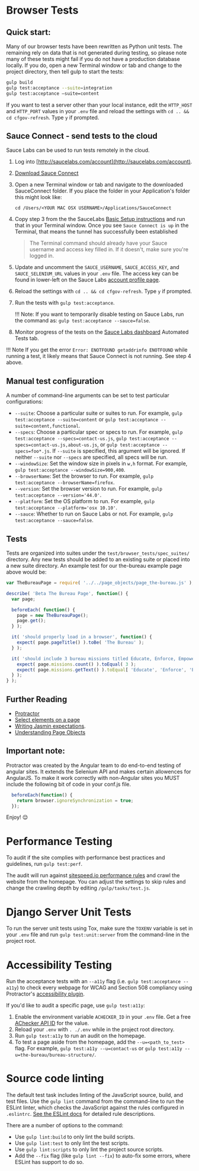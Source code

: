 # Browser Tests

## Quick start:

Many of our browser tests have been rewritten as Python unit tests. The remaining rely on data that is not generated during testing, so please note many of these tests might fail if you do not have a production database locally. If you do, open a new Terminal window or tab and change to the project directory,
then tell gulp to start the tests:

```sh
gulp build
gulp test:acceptance --suite=integration
gulp test:acceptance —suite=content

```

If you want to test a server other than your local instance,
edit the `HTTP_HOST` and `HTTP_PORT` values in your `.env` file
and reload the settings with `cd .. && cd cfgov-refresh`. Type `y` if prompted.

## Sauce Connect - send tests to the cloud

Sauce Labs can be used to run tests remotely in the cloud.

1. Log into [http://saucelabs.com/account](http://saucelabs.com/account).

2. [Download Sauce Connect](https://docs.saucelabs.com/reference/sauce-connect/#basic-setup)

3. Open a new Terminal window or tab and navigate to the downloaded SauceConnect folder.
    If you place the folder in your Application's folder this might look like:

    ```
    cd /Users/<YOUR MAC OSX USERNAME>/Applications/SauceConnect
    ```

4. Copy step 3 from the the SauceLabs
   [Basic Setup instructions](https://wiki.saucelabs.com/display/DOCS/Basic+Sauce+Connect+Setup#BasicSauceConnectSetup-SettingUpSauceConnect)
   and run that in your Terminal window.
   Once you see `Sauce Connect is up` in the Terminal,
   that means the tunnel has successfully been established

    > The Terminal command should already have your Sauce username and access key filled in.
      If it doesn't, make sure you're logged in.

5. Update and uncomment the `SAUCE_USERNAME`, `SAUCE_ACCESS_KEY`,
   and `SAUCE_SELENIUM_URL` values in your `.env` file.
   The access key can be found in lower-left on the Sauce Labs
   [account profile page](https://saucelabs.com/account/profile).

6. Reload the settings with `cd .. && cd cfgov-refresh`. Type `y` if prompted.

7. Run the tests with `gulp test:acceptance`.

    !!! Note: 
        If you want to temporarily disable testing on Sauce Labs,
        run the command as: `gulp test:acceptance --sauce=false`.

8. Monitor progress of the tests
   on the [Sauce Labs dashboard](https://saucelabs.com/dashboard) Automated Tests tab.

!!! Note 
    If you get the error `Error: ENOTFOUND getaddrinfo ENOTFOUND`
    while running a test, it likely means that Sauce Connect is not running.
    See step 4 above.

## Manual test configuration

A number of command-line arguments can be set to test particular configurations:

 - `--suite`: Choose a particular suite or suites to run.
   For example, `gulp test:acceptance --suite=content` or `gulp test:acceptance --suite=content,functional`.
 - `--specs`: Choose a particular spec or specs to run.
   For example, `gulp test:acceptance --specs=contact-us.js`, `gulp test:acceptance --specs=contact-us.js,about-us.js`, or `gulp test:acceptance --specs=foo*.js`. If `--suite` is specified, this argument will be ignored. If neither `--suite` nor `--specs` are specified, all specs will be run.
 - `--windowSize`: Set the window size in pixels in `w,h` format.
   For example, `gulp test:acceptance --windowSize=900,400`.
 - `--browserName`: Set the browser to run.
   For example, `gulp test:acceptance --browserName=firefox`.
 - `--version`: Set the browser version to run.
   For example, `gulp test:acceptance --version='44.0'`.
 - `--platform`: Set the OS platform to run.
   For example, `gulp test:acceptance --platform='osx 10.10'`.
 - `--sauce`: Whether to run on Sauce Labs or not.
   For example, `gulp test:acceptance --sauce=false`.


## Tests

Tests are organized into suites under the `test/browser_tests/spec_suites/` directory. Any new tests should be added to an existing suite or placed into a new suite directory. An example test for our the-bureau example page above would be:

```js
var TheBureauPage = require( '../../page_objects/page_the-bureau.js' );

describe( 'Beta The Bureau Page', function() {
  var page;

  beforeEach( function() {
    page = new TheBureauPage();
    page.get();
  } );

  it( 'should properly load in a browser', function() {
    expect( page.pageTitle() ).toBe( 'The Bureau' );
  } );

  it( 'should include 3 bureau missions titled Educate, Enforce, Empower', function() {
    expect( page.missions.count() ).toEqual( 3 );
    expect( page.missions.getText() ).toEqual[ 'Educate', 'Enforce', 'Empower' ];
  } );
} );
```

## Further Reading

- [Protractor](http://angular.github.io/protractor/#/)
- [Select elements on a page](http://www.seleniumhq.org/docs/03_webdriver.jsp#locating-ui-elements-webelements)
- [Writing Jasmin expectations](http://jasmine.github.io/2.0/introduction.html#section-Expectations).
- [Understanding Page Objects](http://www.thoughtworks.com/insights/blog/using-page-objects-overcome-protractors-shortcomings)

## Important note:

Protractor was created by the Angular team to do end-to-end testing of angular sites. It extends the Selenium API and makes certain allowences for AngularJS. To make it work correctly with non-Angular sites you MUST include the following bit of code in your conf.js file.

```js
  beforeEach(function() {
    return browser.ignoreSynchronization = true;
  });
```

Enjoy! :relieved:


# Performance Testing

To audit if the site complies with performance best practices and guidelines,
run `gulp test:perf`.

The audit will run against [sitespeed.io performance rules](https://www.sitespeed.io/rules/)
and crawl the website from the homepage.
You can adjust the settings to skip rules and change the crawling depth
by editing `/gulp/tasks/test.js`.

# Django Server Unit Tests

To run the server unit tests using Tox,
make sure the `TOXENV` variable is set in your `.env` file and
run `gulp test:unit:server` from the command-line in the project root.


# Accessibility Testing

Run the acceptance tests with an `--a11y` flag (i.e. `gulp test:acceptance --a11y`)
to check every webpage for WCAG and Section 508 compliancy using Protractor's
[accessibility plugin](https://github.com/angular/protractor-accessibility-plugin).

If you'd like to audit a specific page, use `gulp test:a11y`:
  1. Enable the environment variable `ACHECKER_ID` in your `.env` file.
     Get a free [AChecker API ID](http://achecker.ca/register.php) for the value.
  2. Reload your `.env` with `. ./.env` while in the project root directory.
  3. Run `gulp test:a11y` to run an audit on the homepage.
  4. To test a page aside from the homepage, add the `--u=<path_to_test>` flag.
     For example, `gulp test:a11y --u=contact-us`
     or `gulp test:a11y --u=the-bureau/bureau-structure/`.

# Source code linting

The default test task includes linting of the JavaScript source, build,
and test files.
Use the `gulp lint` command from the command-line to run the ESLint linter,
which checks the JavaScript against the rules configured in `.eslintrc`.
[See the ESLint docs](http://eslint.org/docs/rules/)
for detailed rule descriptions.

There are a number of options to the command:
 - Use `gulp lint:build` to only lint the build scripts.
 - Use `gulp lint:test` to only lint the test scripts.
 - Use `gulp lint:scripts` to only lint the project source scripts.
 - Add the `--fix` flag (like `gulp lint --fix`) to auto-fix
   some errors, where ESLint has support to do so.
